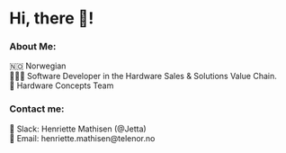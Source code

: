 <h1>Hi, there 👋!</h1>
<h3>About Me:</h3>
🇳🇴 Norwegian <br>
👩🏼‍💻 Software Developer in the Hardware Sales & Solutions Value Chain. <br>
📱 Hardware Concepts Team

<h3>Contact me:</h3>
💬 Slack: Henriette Mathisen (@Jetta) <br>
📧 Email: henriette.mathisen@telenor.no
